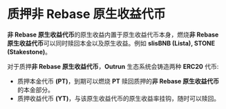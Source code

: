 # 质押非 Rebase 原生收益代币

**非 Rebase 原生收益代币**的原生收益内置于原生收益代币本身，燃烧**非 Rebase 原生收益代币**可以同时赎回本金以及原生收益。例如 **slisBNB (Lista),  STONE (Stakestone)**。

对于质押**非 Rebase 原生收益代币**，**Outrun** 生态系统会铸造两种 **ERC20** 代币:

* 质押本金代币 **(PT)**，到期可以燃烧 **PT** 赎回质押的**非 Rebase 原生收益代币**的本金部分。
* 质押收益代币 **(YT)**，与该原生收益代币的原生收益率挂钩，随时可以赎回。

